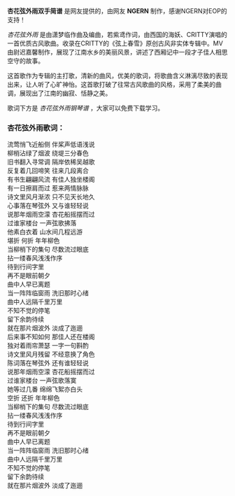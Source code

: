 

**杏花弦外雨双手简谱** 是网友提供的，由网友 **NGERN** 制作，感谢NGERN对EOP的支持！

_杏花弦外雨_
是由潇梦临作曲及编曲，若紫鸢作词，由西国的海妖、CRITTY演唱的一首优质古风歌曲。收录在CRITTY的《弦上春雪》原创古风非实体专辑中。MV由尉迟嘉馨制作，展现了江南水乡的美丽风景，讲述了西厢记中一段才子佳人相思空守的故事。

这首歌作为专辑的主打歌，清新的曲风，优美的歌词，将歌曲含义淋漓尽致的表现出来，让人听了心旷神怡。这首歌打破了往常古风歌曲的风格，采用了柔美的曲调，展现出了江南的幽寂、恬静之美。

歌词下方是 _杏花弦外雨钢琴谱_ ，大家可以免费下载学习。

### 杏花弦外雨歌词：

流莺悄飞近船侧 伴桨声低语浅说  
柳梢沾绿了烟波 绕堤三分春色  
旧书翻入寻常调 隔岸依稀吴越歌  
反复着几回啼笑 往来几段离合  
有书生翩翩风流 有佳人独坐楼阁  
有一日擦肩而过 惹来两情脉脉  
诗文里风月渐浓 只不见天长地久  
心事落在琴弦外 又与谁轻轻说  
说那年烟雨空濛 杏花船摇摆而过  
过谁家楼台 一声弦歌拂落  
他素白衣着 山水间几程远游  
堪折 何折 年年柳色  
当柳梢下的集句 尽数流过眼底  
拈一缕春风浅浅作序  
待到行间字里  
再不是眼前朝夕  
曲中人早已离题  
当一阵阵临窗雨 洗旧那时心绪  
曲中人远隔千里万里  
不知不觉的停笔  
留下余韵待续  
就在那片烟波外 淡成了迤逦  
后来事不知如何 那佳人还在楼阁  
独对着雨帘萧瑟 一字一句斟酌  
诗文里风月残留 不经意换了角色  
陈词落在琴弦外 还有谁轻轻说  
说那年烟雨空濛 杏花船摇摆而过  
过谁家楼台 一声弦歌落寞  
她等过几番 绵绵飞絮亦白头  
空折 还折 年年柳色  
当柳梢下的集句 尽数流过眼底  
拈一缕春风浅浅作序  
待到行间字里  
再不是眼前朝夕  
曲中人早已离题  
当一阵阵临窗雨 洗旧那时心绪  
曲中人远隔千里万里  
不知不觉的停笔  
留下余韵待续  
就在那片烟波外 淡成了迤逦

